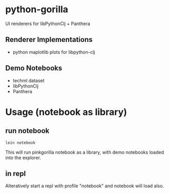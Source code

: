 # python-gorilla

UI renderers for libPythonClj + Panthera

## Renderer Implementations
- python maplotlib plots for libpython-clj

## Demo Notebooks
- techml dataset 
- libPythonClj
- Panthera

# Usage (notebook as library)

## run notebook

```
lein notebook
```
This will run pinkgorilla notebook as a library, with demo notebooks loaded into the explorer.

## in repl

Alteratively start a repl with profile "notebook" and notebook will load also.





